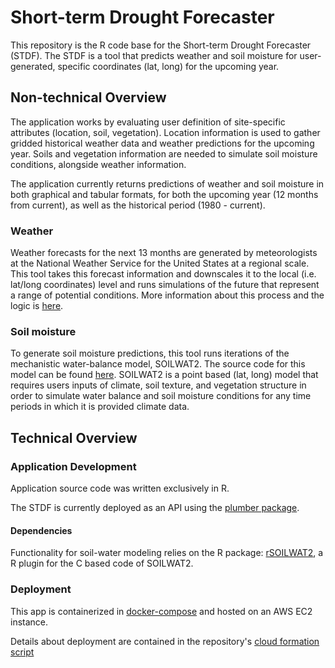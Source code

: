 # Short-term Drought Forecaster

This repository is the R code base for the Short-term Drought Forecaster (STDF). The STDF is
a tool that predicts weather and soil moisture for user-generated, specific coordinates (lat, long)
for the upcoming year.

## Non-technical Overview

The application works by evaluating user definition of site-specific attributes (location, soil, vegetation).
Location information is used to gather gridded historical weather data and weather predictions for the
upcoming year. Soils and vegetation information are needed to simulate soil moisture conditions, alongside
weather information.

The application currently returns predictions of weather and soil moisture in both graphical and tabular formats,
for both the upcoming year (12 months from current), as well as the historical period (1980 - current).

### Weather

Weather forecasts for the next 13 months are generated by meteorologists at the National
Weather Service for the United States at a regional scale. This tool takes this forecast information
and downscales it to the local (i.e. lat/long coordinates) level and runs simulations of the future
that represent a range of potential conditions. More information about this process and the logic is
[here](Documentation/WeatherLogicStepbyStep.md).

### Soil moisture

To generate soil moisture predictions, this tool runs iterations of the mechanistic water-balance model,
SOILWAT2. The source code for this model can be found [here](https://github.com/DrylandEcology/SOILWAT2).
SOILWAT2 is a point based (lat, long) model that requires users inputs of climate, soil texture, and
vegetation structure in order to simulate water balance and soil moisture conditions
for any time periods in which it is provided climate data.

## Technical Overview

### Application Development

Application source code was written exclusively in R.

The STDF is currently deployed as an API using the [plumber package](https://www.rplumber.io/).

#### Dependencies
Functionality for soil-water modeling relies on the R package: [rSOILWAT2](https://github.com/DrylandEcology/rSOILWAT2),
a R plugin for the C based code of SOILWAT2.

### Deployment
This app is containerized in [docker-compose](https://docs.docker.com/compose/) and hosted
on an AWS EC2 instance.

Details about deployment are contained in the repository's [cloud formation
script]('EC2_AmazonLinux_Docker.yml')
